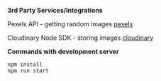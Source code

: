 **3rd Party Services/Integrations**

Pexels API - getting random images [pexels](https://www.pexels.com/api/documentation/)

Cloudinary Node SDK - storing images [cloudinary](https://www.npmjs.com/package/cloudinary)

**Commands with development server**
```
npm install
npm run start
```


